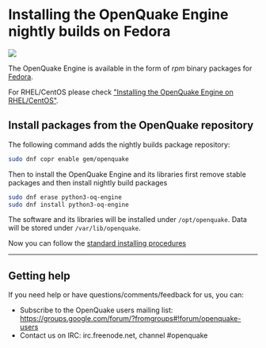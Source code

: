 # Installing the OpenQuake Engine nightly builds on Fedora

<a href="https://copr.fedorainfracloud.org/coprs/gem/openquake/package/python3-oq-engine/"><img src="https://copr.fedorainfracloud.org/coprs/gem/openquake/package/python3-oq-engine/status_image/last_build.png" /></a>

The OpenQuake Engine is available in the form of *rpm* binary packages for [Fedora](http://getfedora.org/).

For RHEL/CentOS please check ["Installing the OpenQuake Engine on RHEL/CentOS"](fedora-nightly.md).

## Install packages from the OpenQuake repository

The following command adds the nightly builds package repository:
```bash
sudo dnf copr enable gem/openquake
```

Then to install the OpenQuake Engine and its libraries first remove stable packages and then install nightly build packages

```bash
sudo dnf erase python3-oq-engine
sudo dnf install python3-oq-engine
```

The software and its libraries will be installed under `/opt/openquake`. Data will be stored under `/var/lib/openquake`.

Now you can follow the [standard installing procedures](./fedora.md#configure-the-system-services)

***

## Getting help
If you need help or have questions/comments/feedback for us, you can:
  * Subscribe to the OpenQuake users mailing list: https://groups.google.com/forum/?fromgroups#!forum/openquake-users
  * Contact us on IRC: irc.freenode.net, channel #openquake
